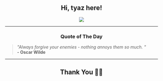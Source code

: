 <h2 align="center"> Hi, tyaz here!</h2>

<p align="center">
<a href="https://github.com/tyazx" alt="github streak"><img src="https://dvst-streak.herokuapp.com/?user=tyazx&theme=tokyonight&fire=DD472C"></a>
</p>

<hr>
<h3 align="center">Quote of The Day</h3>
<p align="center">
<blockquote>
<i>"Always forgive your enemies - nothing annoys them so much. "</i>
<br>
<b>- Oscar Wilde</b>
</blockquote>
</p>


<hr>
<h2 align="center">Thank You 🙏🏼</h2>
